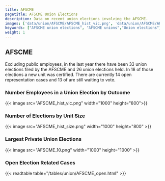 ```yaml
---
title: AFSCME
pagetitle: AFSCME Union Elections
description: Data on recent union elections involving the AFSCME.
images: ['data/union/AFSCME/AFSCME_hist_vic.png', 'data/union/AFSCME/AFSCME_hist_size.png', 'data/union/AFSCME/AFSCME_10.png']
keywords: ["AFSCME union elections", "AFSCME unions","Union elections"]
weight: 1
---
```

##  AFSCME

Excluding public employees, in the last year there have been 33 union elections filed by the AFSCME and 26 union elections held. In 18 of those elections a new unit was certified. There are currently 14 open representation cases and 13 of are still waiting to vote.

### Number Employees in a Union Election by Outcome
{{< image src="AFSCME_hist_vic.png" width="1000" height="800">}}

### Number of Elections by Unit Size
{{< image src="AFSCME_hist_size.png" width="1000" height="800" >}}

### Largest Private Union Elections
{{< image src="AFSCME_10.png" width="1000" height="1000"  >}}

### Open Election Related Cases
{{< readtable table="/tables/union/AFSCME_open.html" >}}

